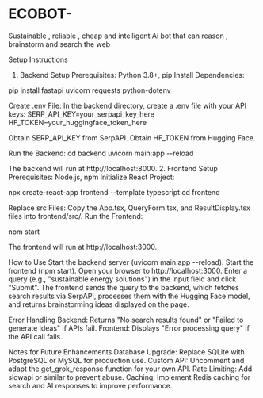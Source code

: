 # ECOBOT-
Sustainable , reliable , cheap and intelligent Ai bot that can reason , brainstorm and search the web

Setup Instructions
1. Backend Setup
Prerequisites: Python 3.8+, pip
Install Dependencies:

pip install fastapi uvicorn requests python-dotenv

Create .env File: In the backend directory, create a .env file with your API keys:
SERP_API_KEY=your_serpapi_key_here
HF_TOKEN=your_huggingface_token_here

Obtain SERP_API_KEY from SerpAPI.
Obtain HF_TOKEN from Hugging Face.

Run the Backend:
cd backend
uvicorn main:app --reload

The backend will run at http://localhost:8000.
2. Frontend Setup
Prerequisites: Node.js, npm
Initialize React Project:

npx create-react-app frontend --template typescript
cd frontend

Replace src Files: Copy the App.tsx, QueryForm.tsx, and ResultDisplay.tsx files into frontend/src/.
Run the Frontend:

npm start

The frontend will run at http://localhost:3000.

How to Use
Start the backend server (uvicorn main:app --reload).
Start the frontend (npm start).
Open your browser to http://localhost:3000.
Enter a query (e.g., "sustainable energy solutions") in the input field and click "Submit".
The frontend sends the query to the backend, which fetches search results via SerpAPI, processes them with the Hugging Face model, and returns brainstorming ideas displayed on the page.

Error Handling
Backend: Returns "No search results found" or "Failed to generate ideas" if APIs fail.
Frontend: Displays "Error processing query" if the API call fails.

Notes for Future Enhancements
Database Upgrade: Replace SQLite with PostgreSQL or MySQL for production use.
Custom API: Uncomment and adapt the get_grok_response function for your own API.
Rate Limiting: Add slowapi or similar to prevent abuse.
Caching: Implement Redis caching for search and AI responses to improve performance.
